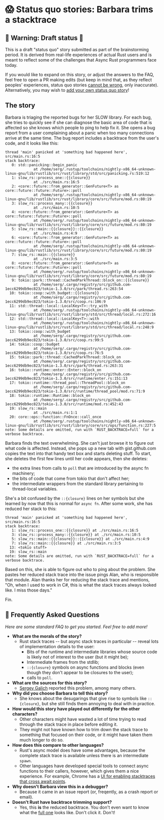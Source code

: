 # 😱 Status quo stories: Barbara trims a stacktrace

[How To Vision: Status Quo]: ../how_to_vision/status_quo.md
[the raw source from this template]: https://raw.githubusercontent.com/rust-lang/wg-async-foundations/master/src/vision/status_quo/template.md
[`status_quo`]: https://github.com/rust-lang/wg-async-foundations/tree/master/src/vision/status_quo
[`SUMMARY.md`]: https://github.com/rust-lang/wg-async-foundations/blob/master/src/SUMMARY.md
[open issues]: https://github.com/rust-lang/wg-async-foundations/issues?q=is%3Aopen+is%3Aissue+label%3Astatus-quo-story-ideas
[open an issue of your own]: https://github.com/rust-lang/wg-async-foundations/issues/new?assignees=&labels=good+first+issue%2C+help+wanted%2C+status-quo-story-ideas&template=-status-quo--story-issue.md&title=


## 🚧 Warning: Draft status 🚧

This is a draft "status quo" story submitted as part of the brainstorming period. It is derived from real-life experiences of actual Rust users and is meant to reflect some of the challenges that Async Rust programmers face today. 

If you would like to expand on this story, or adjust the answers to the FAQ, feel free to open a PR making edits (but keep in mind that, as they reflect peoples' experiences, status quo stories [cannot be wrong], only inaccurate). Alternatively, you may wish to [add your own status quo story][htvsq]!

## The story

Barbara is triaging the reported bugs for her SLOW library. For each bug, she tries to quickly see if she can diagnose the basic area of code that is affected so she knows which people to ping to help fix it. She opens a bug report from a user complaining about a panic when too many connections arrive at the same time. The bug report includes a backtrace from the user's code, and it looks like this:

```
thread 'main' panicked at 'something bad happened here', src/main.rs:16:5
stack backtrace:
   0: std::panicking::begin_panic
             at /home/serg/.rustup/toolchains/nightly-x86_64-unknown-linux-gnu/lib/rustlib/src/rust/library/std/src/panicking.rs:519:12
   1: slow_rs::process_one::{{closure}}
             at ./src/main.rs:16:5
   2: <core::future::from_generator::GenFuture<T> as core::future::future::Future>::poll
             at /home/serg/.rustup/toolchains/nightly-x86_64-unknown-linux-gnu/lib/rustlib/src/rust/library/core/src/future/mod.rs:80:19
   3: slow_rs::process_many::{{closure}}
             at ./src/main.rs:10:5
   4: <core::future::from_generator::GenFuture<T> as core::future::future::Future>::poll
             at /home/serg/.rustup/toolchains/nightly-x86_64-unknown-linux-gnu/lib/rustlib/src/rust/library/core/src/future/mod.rs:80:19
   5: slow_rs::main::{{closure}}::{{closure}}
             at ./src/main.rs:4:9
   6: <core::future::from_generator::GenFuture<T> as core::future::future::Future>::poll
             at /home/serg/.rustup/toolchains/nightly-x86_64-unknown-linux-gnu/lib/rustlib/src/rust/library/core/src/future/mod.rs:80:19
   7: slow_rs::main::{{closure}}
             at ./src/main.rs:3:5
   8: <core::future::from_generator::GenFuture<T> as core::future::future::Future>::poll
             at /home/serg/.rustup/toolchains/nightly-x86_64-unknown-linux-gnu/lib/rustlib/src/rust/library/core/src/future/mod.rs:80:19
   9: tokio::park::thread::CachedParkThread::block_on::{{closure}}
             at /home/serg/.cargo/registry/src/github.com-1ecc6299db9ec823/tokio-1.3.0/src/park/thread.rs:263:54
  10: tokio::coop::with_budget::{{closure}}
             at /home/serg/.cargo/registry/src/github.com-1ecc6299db9ec823/tokio-1.3.0/src/coop.rs:106:9
  11: std::thread::local::LocalKey<T>::try_with
             at /home/serg/.rustup/toolchains/nightly-x86_64-unknown-linux-gnu/lib/rustlib/src/rust/library/std/src/thread/local.rs:272:16
  12: std::thread::local::LocalKey<T>::with
             at /home/serg/.rustup/toolchains/nightly-x86_64-unknown-linux-gnu/lib/rustlib/src/rust/library/std/src/thread/local.rs:248:9
  13: tokio::coop::with_budget
             at /home/serg/.cargo/registry/src/github.com-1ecc6299db9ec823/tokio-1.3.0/src/coop.rs:99:5
  14: tokio::coop::budget
             at /home/serg/.cargo/registry/src/github.com-1ecc6299db9ec823/tokio-1.3.0/src/coop.rs:76:5
  15: tokio::park::thread::CachedParkThread::block_on
             at /home/serg/.cargo/registry/src/github.com-1ecc6299db9ec823/tokio-1.3.0/src/park/thread.rs:263:31
  16: tokio::runtime::enter::Enter::block_on
             at /home/serg/.cargo/registry/src/github.com-1ecc6299db9ec823/tokio-1.3.0/src/runtime/enter.rs:151:13
  17: tokio::runtime::thread_pool::ThreadPool::block_on
             at /home/serg/.cargo/registry/src/github.com-1ecc6299db9ec823/tokio-1.3.0/src/runtime/thread_pool/mod.rs:71:9
  18: tokio::runtime::Runtime::block_on
             at /home/serg/.cargo/registry/src/github.com-1ecc6299db9ec823/tokio-1.3.0/src/runtime/mod.rs:452:43
  19: slow_rs::main
             at ./src/main.rs:1:1
  20: core::ops::function::FnOnce::call_once
             at /home/serg/.rustup/toolchains/nightly-x86_64-unknown-linux-gnu/lib/rustlib/src/rust/library/core/src/ops/function.rs:227:5
note: Some details are omitted, run with `RUST_BACKTRACE=full` for a verbose backtrace.
```

Barbara finds the text overwhelming. She can't just browse it to figure out what code is affected. Instead, she pops up a new tab with gist.github.com copies the text into that handy text box and starts deleting stuff. To start, she deletes the first few lines until her code appears, then she deletes:

* the extra lines from calls to `poll` that are introduced by the async fn machinery;
* the bits of code that come from tokio that don't affect her;
* the intermediate wrappers from the standard library pertaining to thread-local variables.

She's a bit confused by the `::{closure}` lines on her symbols but she learned by now that this is normal for `async fn`. After some work, she has reduced her stack to this:

```
thread 'main' panicked at 'something bad happened here', src/main.rs:16:5
stack backtrace:
   1: slow_rs::process_one::{{closure}} at ./src/main.rs:16:5
   3: slow_rs::process_many::{{closure}} at ./src/main.rs:10:5
   5: slow_rs::main::{{closure}}::{{closure}} at ./src/main.rs:4:9
   7: slow_rs::main::{{closure}} at ./src/main.rs:3:5
  13: <tokio stuff> 
  19: slow_rs::main
note: Some details are omitted, run with `RUST_BACKTRACE=full` for a verbose backtrace.
```

Based on this, she is able to figure out who to ping about the problem. She pastes her reduced stack trace into the issue pings Alan, who is responsible that module. Alan thanks her for reducing the stack trace and mentions, "Oh, when I used to work in C#, this is what the stack traces always looked like. I miss those days."

Fin.

## 🤔 Frequently Asked Questions

*Here are some standard FAQ to get you started. Feel free to add more!*

* **What are the morals of the story?**
    * Rust stack traces -- but async stack traces in particular -- reveal lots of implementation details to the user:
        * Bits of the runtime and intermediate libraries whose source code is likely not of interest to the user (but it might be);
        * Intermediate frames from the stdlib;
        * `::{closure}` symbols on async functions and blocks (even though they don't appear to be closures to the user);
        * calls to `poll`.
* **What are the sources for this story?**
    * [Sergey Galich](https://github.com/rust-lang/wg-async-foundations/issues/69#issuecomment-803208049) reported this problem, among many others.
* **Why did you choose Barbara to tell this story?**
    * She knows about the desugarings that give rise to symbols like `::{closure}`, but she still finds them annoying to deal with in practice.
* **How would this story have played out differently for the other characters?**
    * Other characters might have wasted a lot of time trying to read through the stack trace in place before editing it.
    * They might not have known how to trim down the stack trace to something that focused on their code, or it might have taken them much longer to do so.
* **How does this compare to other languages?**
    * Rust's async model does have some advantages, because the complete stack trace is available unless there is an intermediate `spawn`.
    * Other languages have developed special tools to connect async functions to their callers, however, which gives them a nice experience. For example, Chrome has a [UI for enabling stacktraces that cross await points](https://www.html5rocks.com/en/tutorials/developertools/async-call-stack/#toc-enable).
* **Why doesn't Barbara view this in a debugger?**
    * Because it came in an issue report (or, freqently, as a crash report or email).
* **Doesn't Rust have backtrace trimming support?**
    * Yes, this **is** the reduced backtrace. You don't even want to know what the [full one](https://gist.github.com/eminence/0b3e697b7c4e686451ff0d37c169c89d) looks like. Don't click it. Don't!
    
[character]: ../characters.md
[status quo stories]: ./status_quo.md
[Alan]: ../characters/alan.md
[Grace]: ../characters/grace.md
[Niklaus]: ../characters/niklaus.md
[Barbara]: ../characters/barbara.md
[htvsq]: ../how_to_vision/status_quo.md
[cannot be wrong]: ../how_to_vision/comment.md#comment-to-understand-or-improve-not-to-negate-or-dissuade
